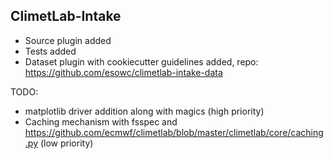 ## ClimetLab-Intake

* Source plugin added
* Tests added
* Dataset plugin with cookiecutter guidelines added, repo: https://github.com/esowc/climetlab-intake-data

TODO:

* matplotlib driver addition along with magics (high priority)
* Caching mechanism with fsspec and https://github.com/ecmwf/climetlab/blob/master/climetlab/core/caching.py (low priority)
